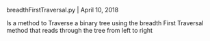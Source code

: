 breadthFirstTraversal.py   |   April 10, 2018

Is a method to Traverse a binary tree using the breadth First Traversal method
that reads through the tree from left to right
